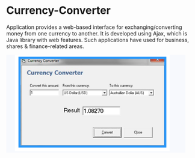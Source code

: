# Currency-Converter


Application provides a web-based interface for exchanging/converting money from one currency to another. It is developed using Ajax, which is Java library with web features. Such applications have used for business, shares & finance-related areas.

![](Capture.PNG)
